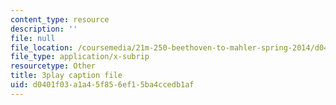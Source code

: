 ```yaml
---
content_type: resource
description: ''
file: null
file_location: /coursemedia/21m-250-beethoven-to-mahler-spring-2014/d0401f03a1a45f856ef15ba4ccedb1af_97Hk_vH2qw0.srt
file_type: application/x-subrip
resourcetype: Other
title: 3play caption file
uid: d0401f03-a1a4-5f85-6ef1-5ba4ccedb1af
---
```

